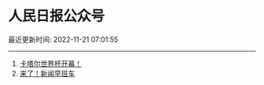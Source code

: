 # 人民日报公众号

最近更新时间: 2022-11-21 07:01:55

--- 
1. [卡塔尔世界杯开幕！](https://mp.weixin.qq.com/s/0IMwMavwbj_UUOOZpCAqYw) 
2. [来了！新闻早班车](https://mp.weixin.qq.com/s/d2Pdhenh1UsoFG9BlzqpxA) 
